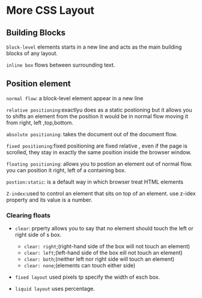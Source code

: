 # More CSS Layout

## **Building Blocks**

`block-level` elements starts in a new line and acts as the main building blocks of any layout.

`inline box` flows between surrounding text.


## Position element
`normal flow`: a block-level element appear in a new line 

`relative positioning`:exactlyu does as a static postioning but it allows you to  shifts an element from the position it would be in normal flow moving it from right, left ,top,bottom. 

`absolute positioning`: takes the document out of the document flow.

`fixed positioning`:fixed positioning are fixed relative , even if the page is scrolled, they stay in exactly the same position inside the browser window.

`floating positioning`: allows you to postion an element out of normal flow. you can position it right, left of a containing box.

`postion:static`: is a default way in which browser treat HTML elements


`Z-index`:used to control an element that sits on top of an element. use z-idex property and its value is a number.

### Clearing floats

- `clear`: prperty allows you to say that no element should touch the left or right side of s box.
  - `clear: right`;(right-hand side of the box will not touch an element)
  - `clear: left`;(left-hand side of the box eill not touch an element)
  - `clear: both`;(neither left nor right side will touch an element)
  - `clear: none`;(elements can touch either side)

- `fixed layout` used pixels tp specify the width of esch box.

- `liquid layout` uses percentage.
